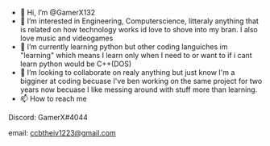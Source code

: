 - 👋 Hi, I’m @GamerX132
- 👀 I’m interested in Engineering, Computerscience, litteraly anything that is related on how technology works id love to shove into my bran. I also love music and videogames
- 🌱 I’m currently learning python but other coding languiches im "learning" which means I learn only when I need to or want to if i cant learn python would be C++(DOS)
- 💞️ I’m looking to collaborate on realy anything but just know I'm a bigginer at coding becuase I've ben working on the same project for two years now becuase I like messing around
with stuff more than learning.
- 📫 How to reach me 

Discord:
GamerX#4044

email:
ccbtheiv1223@gmail.com

<!---
GamerX132/GamerX132 is a ✨ special ✨ repository because its `README.md` (this file) appears on your GitHub profile.
You can click the Preview link to take a look at your changes.
--->
